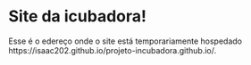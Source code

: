 <h1>Site da icubadora!</h1> 
<p>Esse é o edereço onde o site está temporariamente hospedado  <a target="blank" href="https://isaac202.github.io/projeto-incubadora.github.io/."></a>https://isaac202.github.io/projeto-incubadora.github.io/.  </p>